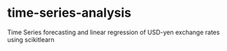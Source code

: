 # time-series-analysis
Time Series forecasting and linear regression of USD-yen exchange rates using scikitlearn
